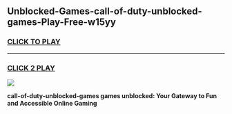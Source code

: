 
## Unblocked-Games-call-of-duty-unblocked-games-Play-Free-w15yy
<h3>
<a href="https://premium76.site?title=call-of-duty-unblocked-games&ref=21A">CLICK TO PLAY</a></h3>
<hr>

<h3>
<a href="https://premium76.site?title=call-of-duty-unblocked-games&ref=21A">CLICK 2 PLAY</a>
  
</h3>

<a href="https://premium76.site?title=call-of-duty-unblocked-games&ref=21A"><img src="https://clearcache.store/games.png"></a>


**call-of-duty-unblocked-games games unblocked: Your Gateway to Fun and Accessible Online Gaming**
